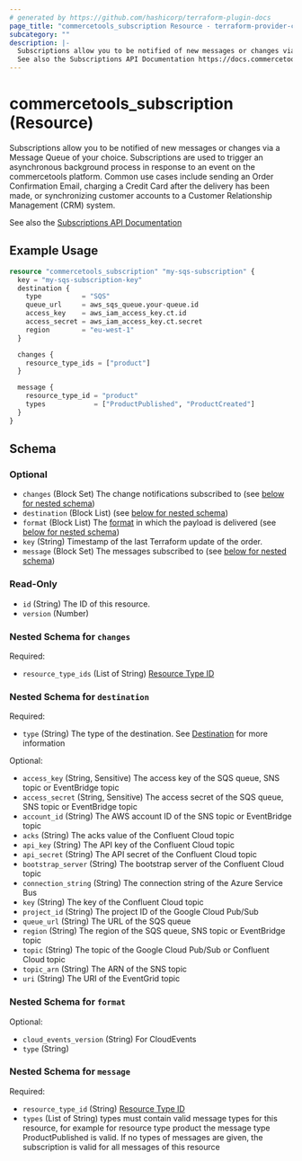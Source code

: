 ```yaml
---
# generated by https://github.com/hashicorp/terraform-plugin-docs
page_title: "commercetools_subscription Resource - terraform-provider-commercetools"
subcategory: ""
description: |-
  Subscriptions allow you to be notified of new messages or changes via a Message Queue of your choice. Subscriptions are used to trigger an asynchronous background process in response to an event on the commercetools platform. Common use cases include sending an Order Confirmation Email, charging a Credit Card after the delivery has been made, or synchronizing customer accounts to a Customer Relationship Management (CRM) system.
  See also the Subscriptions API Documentation https://docs.commercetools.com/api/projects/subscriptions
---
```


# commercetools_subscription (Resource)

Subscriptions allow you to be notified of new messages or changes via a Message Queue of your choice. Subscriptions are used to trigger an asynchronous background process in response to an event on the commercetools platform. Common use cases include sending an Order Confirmation Email, charging a Credit Card after the delivery has been made, or synchronizing customer accounts to a Customer Relationship Management (CRM) system.

See also the [Subscriptions API Documentation](https://docs.commercetools.com/api/projects/subscriptions)

## Example Usage

```terraform
resource "commercetools_subscription" "my-sqs-subscription" {
  key = "my-sqs-subscription-key"
  destination {
    type          = "SQS"
    queue_url     = aws_sqs_queue.your-queue.id
    access_key    = aws_iam_access_key.ct.id
    access_secret = aws_iam_access_key.ct.secret
    region        = "eu-west-1"
  }

  changes {
    resource_type_ids = ["product"]
  }

  message {
    resource_type_id = "product"
    types            = ["ProductPublished", "ProductCreated"]
  }
}
```

<!-- schema generated by tfplugindocs -->
## Schema

### Optional

- `changes` (Block Set) The change notifications subscribed to (see [below for nested schema](#nestedblock--changes))
- `destination` (Block List) (see [below for nested schema](#nestedblock--destination))
- `format` (Block List) The [format](https://docs.commercetools.com/api/projects/subscriptions#format) in which the payload is delivered (see [below for nested schema](#nestedblock--format))
- `key` (String) Timestamp of the last Terraform update of the order.
- `message` (Block Set) The messages subscribed to (see [below for nested schema](#nestedblock--message))

### Read-Only

- `id` (String) The ID of this resource.
- `version` (Number)

<a id="nestedblock--changes"></a>
### Nested Schema for `changes`

Required:

- `resource_type_ids` (List of String) [Resource Type ID](https://docs.commercetools.com/api/projects/subscriptions#changesubscription)


<a id="nestedblock--destination"></a>
### Nested Schema for `destination`

Required:

- `type` (String) The type of the destination. See [Destination](https://docs.commercetools.com/api/projects/subscriptions#destination) for more information

Optional:

- `access_key` (String, Sensitive) The access key of the SQS queue, SNS topic or EventBridge topic
- `access_secret` (String, Sensitive) The access secret of the SQS queue, SNS topic or EventBridge topic
- `account_id` (String) The AWS account ID of the SNS topic or EventBridge topic
- `acks` (String) The acks value of the Confluent Cloud topic
- `api_key` (String) The API key of the Confluent Cloud topic
- `api_secret` (String) The API secret of the Confluent Cloud topic
- `bootstrap_server` (String) The bootstrap server of the Confluent Cloud topic
- `connection_string` (String) The connection string of the Azure Service Bus
- `key` (String) The key of the Confluent Cloud topic
- `project_id` (String) The project ID of the Google Cloud Pub/Sub
- `queue_url` (String) The URL of the SQS queue
- `region` (String) The region of the SQS queue, SNS topic or EventBridge topic
- `topic` (String) The topic of the Google Cloud Pub/Sub or Confluent Cloud topic
- `topic_arn` (String) The ARN of the SNS topic
- `uri` (String) The URI of the EventGrid topic


<a id="nestedblock--format"></a>
### Nested Schema for `format`

Optional:

- `cloud_events_version` (String) For CloudEvents
- `type` (String)


<a id="nestedblock--message"></a>
### Nested Schema for `message`

Required:

- `resource_type_id` (String) [Resource Type ID](https://docs.commercetools.com/api/projects/subscriptions#changesubscription)
- `types` (List of String) types must contain valid message types for this resource, for example for resource type product the message type ProductPublished is valid. If no types of messages are given, the subscription is valid for all messages of this resource
